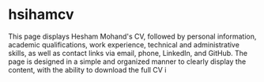 # hsihamcv
This page displays Hesham Mohand's CV, followed by personal information, academic qualifications, work experience, technical and administrative skills, as well as contact links via email, phone, LinkedIn, and GitHub. The page is designed in a simple and organized manner to clearly display the content, with the ability to download the full CV i
